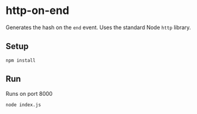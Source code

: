 # http-on-end

Generates the hash on the `end` event. Uses the standard Node `http` library.

## Setup

```
npm install
```

## Run

Runs on port 8000

```
node index.js
```